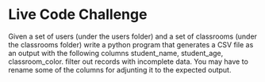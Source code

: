 # Live Code Challenge

Given a set of users (under the users folder) and a set of classrooms
(under the classrooms folder) write a python program that generates a CSV file
as an output with the following columns student_name, student_age, classroom_color.
filter out records with incomplete data. You may have to rename some of the columns
for adjunting it to the expected output.
